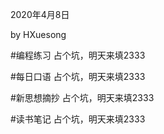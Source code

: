 2020年4月8日

by HXuesong



#编程练习
占个坑，明天来填2333




#每日口语
占个坑，明天来填2333



#新思想摘抄
占个坑，明天来填2333



#读书笔记
占个坑，明天来填2333
